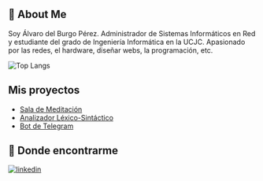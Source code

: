 ## 🚀 About Me

Soy Álvaro del Burgo Pérez.
Administrador de Sistemas Informáticos en Red y estudiante del grado de Ingeniería Informática en la UCJC. 
Apasionado por las redes, el hardware, diseñar webs, la programación, etc.

![Top Langs](https://github-readme-stats.vercel.app/api/top-langs/?username=anuraghazra&layout=compact)

## Mis proyectos

- [Sala de Meditación](https://github.com/alvarodelburgoperez/SALA-MEDITACION)
- [Analizador Léxico-Sintáctico](https://github.com/alvarodelburgoperez/Analizador-Lexico-Sintactico)
- [Bot de Telegram](https://github.com/alvarodelburgoperez/Bot-Telegram)

## 🔗 Donde encontrarme
[![linkedin](https://img.shields.io/badge/linkedin-0A66C2?style=for-the-badge&logo=linkedin&logoColor=white)](https://www.linkedin.com/in/%C3%A1lvaro-del-burgo-p%C3%A9rez/)


